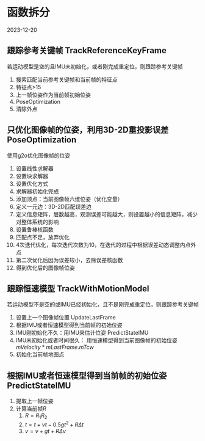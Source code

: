 # 函数拆分
2023-12-20


## 跟踪参考关键帧 TrackReferenceKeyFrame
若运动模型是空的且IMU未初始化，或者刚完成重定位，则跟踪参考关键帧
1. 搜索匹配当前参考关键帧和当前帧的特征点
2. 特征点>15
3. 上一帧位姿作为当前帧初始位姿
4. PoseOptimization
5. 清除外点



## 只优化图像帧的位姿，利用3D-2D重投影误差 PoseOptimization

使用g2o优化图像帧的位姿
1. 设置线性求解器
2. 设置块求解器
3. 设置优化方式
4. 求解器初始化完成
5. 添加顶点：当前图像帧六维位姿（优化变量）
6. 定义一元边：3D-2D匹配误差边
7. 定义信息矩阵，层数越高，观测误差可能越大，则设置越小的信息矩阵，减少对整体系统的影响
8. 设置鲁棒核函数
9. 匹配点不足，放弃优化
10. 4次迭代优化，每次迭代次数为10，在迭代的过程中根据误差动态调整内点外点
11. 第二次优化后因为误差较小，去除误差核函数
12. 得到优化后的图像帧位姿


## 跟踪恒速模型 TrackWithMotionModel
若运动模型不是空的或IMU已经初始化，且不是刚完成重定位，则跟踪参考关键帧
1. 设置上一个图像帧位置 UpdateLastFrame
2. 根据IMU或者恒速模型得到当前帧的初始位姿  
2. IMU刚初始化不久：用IMU来估计位姿 PredictStateIMU
3. IMU未初始化或者时间很久： 用恒速模型得到当前图像帧的初始位姿 $mVelocity*mLastFrame.mTcw$
4. 初始化当前帧地图点

## 根据IMU或者恒速模型得到当前帧的初始位姿  PredictStateIMU
1. 提取上一帧位姿
2. 计算当前帧$R$
	1. $R = R_1R_2$
	2. $t = t +vt - 0.5gt^2 + R\Delta t$
	3. $v = v + gt + R\Delta v$

